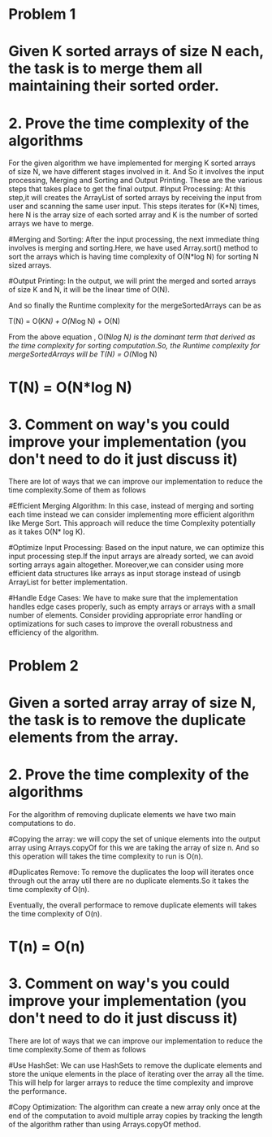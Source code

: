 # Problem 1

# Given K sorted arrays of size N each, the task is to merge them all maintaining their sorted order.

# 2. Prove the time complexity of the algorithms

For the given algorithm we have implemented for merging  K sorted arrays of size N, we have different stages involved in it.
And So it involves the input processing, Merging and Sorting and Output Printing. These are the various steps that takes place to get the final output.
#Input Processing:
At this step,it will creates the ArrayList of sorted arrays by receiving the input from user and scanning the same user input.
This steps iterates for (K*N) times, here N is the array size of each sorted array and K is the number of sorted arrays we have to merge.

#Merging and Sorting:
After the input processing, the next immediate thing involves is merging and sorting.Here, we have used Array.sort() method to sort the arrays which 
is having time complexity of O(N*log N) for sorting N sized arrays.

#Output Printing:
In the output, we will print the merged and sorted arrays of size K and N, it will be the linear time of O(N).

And so finally the Runtime complexity for the mergeSortedArrays can be as

T(N) = O(K*N) + O(N*log N) + O(N)

From the above equation , O(N*log N) is the dominant term that derived as the time complexity for sorting computation.So, the 
Runtime complexity for mergeSortedArrays will be  T(N) = O(N*log N)

#       T(N) = O(N*log N)


# 3. Comment on way's you could improve your implementation (you don't need to do it just discuss it)

There are lot of ways that we can improve our implementation to reduce the time complexity.Some of them as follows

#Efficient Merging Algorithm:
In this case, instead of merging and sorting each time instead we can consider implementing more efficient algorithm like Merge Sort.
This approach will reduce the time Complexity potentially as it takes O(N* log K).

#Optimize Input Processing:
Based on the input nature, we can optimize this input processing step.If the input arrays are already sorted, we can avoid sorting arrays again altogether.
Moreover,we can consider using more efficient data structures like arrays as input storage instead of usingb ArrayList for better implementation.

#Handle Edge Cases: 
We have to make sure that the implementation handles edge cases properly, such as empty arrays or arrays with a small number of elements. Consider providing appropriate error handling or optimizations for such cases to improve the overall robustness and efficiency of the algorithm.


# Problem 2

# Given a sorted array array of size N, the task is to remove the duplicate elements from the array.

# 2. Prove the time complexity of the algorithms

For the algorithm of removing duplicate elements we have two main computations to do.

#Copying the array:
we will copy the set of unique elements into the output array using Arrays.copyOf for this we are taking the array of size n.
And so this operation will takes the time complexity to run is O(n).

#Duplicates Remove:
To remove the duplicates the loop will iterates once through out the array util there are no duplicate elements.So it takes the time complexity of O(n).

Eventually, the overall performace to remove duplicate elements will takes the time complexity of O(n).

#     T(n)  = O(n)

# 3. Comment on way's you could improve your implementation (you don't need to do it just discuss it)

There are lot of ways that we can improve our implementation to reduce the time complexity.Some of them as follows

#Use HashSet: 
We can use HashSets to remove the duplicate elements and store the unique elements in the place of iterating over the array all the time.
This will help for larger arrays to reduce the time complexity and improve the performance.

#Copy Optimization:
The algorithm can create a new array only once at the end of the computation to avoid multiple array copies by tracking the length of the algorithm 
rather than using Arrays.copyOf method.

